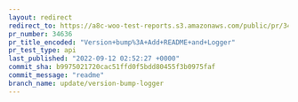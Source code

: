 ```yaml
---
layout: redirect
redirect_to: https://a8c-woo-test-reports.s3.amazonaws.com/public/pr/34636/api/index.html
pr_number: 34636
pr_title_encoded: "Version+bump%3A+Add+README+and+Logger"
pr_test_type: api
last_published: "2022-09-12 02:52:27 +0000"
commit_sha: b9975021720cac51ffd0f5bdd80455f3b0975faf
commit_message: "readme"
branch_name: update/version-bump-logger
---
```

